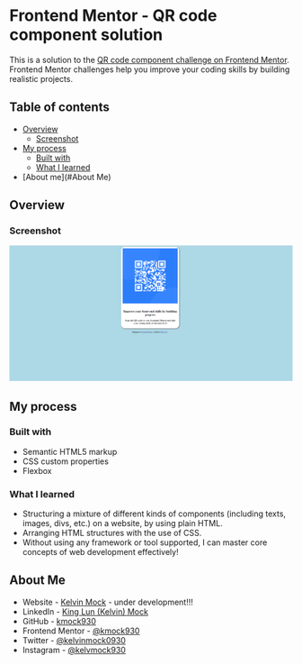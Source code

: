 # Frontend Mentor - QR code component solution

This is a solution to the [QR code component challenge on Frontend Mentor](https://www.frontendmentor.io/challenges/qr-code-component-iux_sIO_H). Frontend Mentor challenges help you improve your coding skills by building realistic projects. 

## Table of contents

- [Overview](#overview)
  - [Screenshot](#screenshot)
- [My process](#my-process)
  - [Built with](#built-with)
  - [What I learned](#what-i-learned)
- [About me](#About Me)

## Overview

### Screenshot

![Screenshot of my product site](screenshot.png)

## My process

### Built with

- Semantic HTML5 markup
- CSS custom properties
- Flexbox

### What I learned

- Structuring a mixture of different kinds of components (including texts, images, divs, etc.) on a website, by using plain HTML. 
- Arranging HTML structures with the use of CSS. 
- Without using any framework or tool supported, I can master core concepts of web development effectively! 

## About Me

- Website - [Kelvin Mock](https://kmock930.github.io/) - under development!!!
- LinkedIn - [King Lun (Kelvin) Mock](https://www.linkedin.com/in/king-lun-kelvin-mock-548666173/)
- GitHub - [kmock930](https://github.com/kmock930)
- Frontend Mentor - [@kmock930](https://www.frontendmentor.io/profile/kmock930)
- Twitter - [@kelvinmock0930](https://twitter.com/kelvinmock0930)
- Instagram - [@kelvmock930](https://www.instagram.com/kelvmock930/)